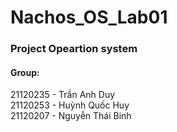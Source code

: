 # Nachos_OS_Lab01
<h3>Project Opeartion system</h3>

<h4>Group:</h4>
21120235 - Trần Anh Duy <br>
21120253 - Huỳnh Quốc Huy <br>
21120207 - Nguyễn Thái Binh <br>
